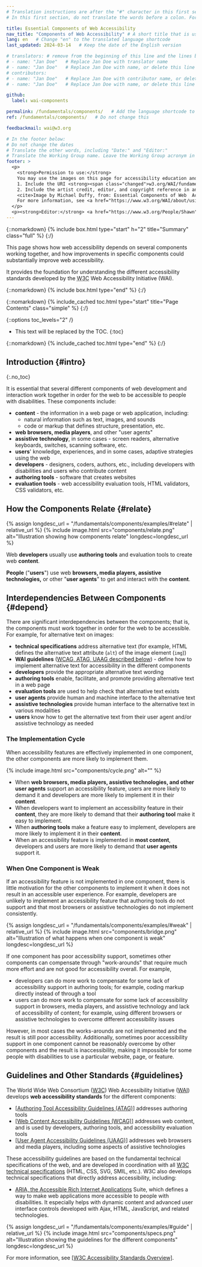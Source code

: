 ```yaml
---
# Translation instructions are after the "#" character in this first section. They are comments that do not show up in the web page. You do not need to translate the instructions after "#".
# In this first section, do not translate the words before a colon. For example, do not translate "title:". Do translate the text after "title:"

title: Essential Components of Web Accessibility
nav_title: "Components of Web Accessibility" # A short title that is used in the navigation
lang: en   # Change "en" to the translated language shortcode
last_updated: 2024-03-14   # Keep the date of the English version

# translators: # remove from the beginning of this line and the lines below: "# " (the hash sign and the space)
# - name: "Jan Doe"   # Replace Jan Doe with translator name
# - name: "Jan Doe"   # Replace Jan Doe with name, or delete this line if not multiple translators
# contributors:
# - name: "Jan Doe"   # Replace Jan Doe with contributor name, or delete this line if none
# - name: "Jan Doe"   # Replace Jan Doe with name, or delete this line if not multiple contributors

github:
  label: wai-components

permalink: /fundamentals/components/   # Add the language shortcode to the end, with no slash at the end. For example /path/to/file/fr
ref: /fundamentals/components/   # Do not change this

feedbackmail: wai@w3.org

# In the footer below:
# Do not change the dates
# Translate the other words, including "Date:" and "Editor:"
# Translate the Working Group name. Leave the Working Group acronym in English.
footer: >
  <p>
    <strong>Permission to use:</strong> 
    You may use the images on this page for accessibility education and outreach if you:<br> 
    1. Include the URI <strong><span class="changed">w3.org/WAI/fundamentals/components/</span> <em>prominently</em></strong> near the image, and <br>
    2. Include the artist credit, editor, and copyright reference in any published or posted material:<br>
    <cite>Image by Michael Duffy, from: Essential Components of Web  Accessibility. S.L. Henry, ed. Copyright W3C <sup>®</sup> (MIT, ERCIM, Keio, Beihang). w3.org/WAI/fundamentals/components/</cite><br>
    For more information, see <a href="https://www.w3.org/WAI/about/using-wai-material/">Using WAI Materials</a>.
  </p>
  <p><strong>Editor:</strong> <a href="https://www.w3.org/People/Shawn">Shawn Lawton Henry</a>. Graphic artist: Michael Duffy.</p>
---
```


{::nomarkdown}
{% include box.html type="start" h="2" title="Summary" class="full" %}
{:/}

This page shows how web accessibility depends on several components working together, and how improvements in specific components could substantially improve web accessibility.

It provides the foundation for understanding the different accessibility standards developed by the <abbr title="World Wide Web Consortium">W3C</abbr> Web Accessibility Initiative (WAI).

{::nomarkdown}
{% include box.html type="end" %}
{:/}

{::nomarkdown}
{% include_cached toc.html type="start" title="Page Contents" class="simple" %}
{:/}

{::options toc_levels="2" /}

- This text will be replaced by the TOC.
{:toc}

{::nomarkdown}
{% include_cached toc.html type="end" %}
{:/}

## Introduction {#intro}
{:.no_toc}

It is essential that several different components of web development and interaction work together in order for the web to be accessible to people with disabilities. These components include:

- **content** - the information in a web page or web application, including:
  - natural information such as text, images, and sounds
  - code or markup that defines structure, presentation, etc.
- **web browsers, media players**, and other "user agents"
- **assistive technology**, in some cases - screen readers, alternative keyboards, switches, scanning software, etc.
- **users**' knowledge, experiences, and in some cases, adaptive strategies using the web
- **developers** - designers, coders, authors, etc., including developers with disabilities and users who contribute content
- **authoring tools** - software that creates websites
- **evaluation tools** - web accessibility evaluation tools, HTML validators, CSS validators, etc.

## How the Components Relate {#relate}

{% assign longdesc_url = "/fundamentals/components/examples/#relate" | relative_url %}
{% include image.html src="components/relate.png" alt="Illustration showing how components relate" longdesc=longdesc_url %}

Web **developers** usually use **authoring tools** and evaluation tools to create web **content**.

**People** ("**users**") use web **browsers, media players, assistive technologies,** or other "**user agents**" to get and interact with the **content**.

## Interdependencies Between Components {#depend}

There are significant interdependencies between the components; that is, the components must work together in order for the web to be accessible. For example, for alternative text on images:

- **technical specifications** address alternative text (for example, HTML defines the alternative text attribute (`alt`) of the image element (`img`))
- **WAI guidelines** ([WCAG, ATAG, UAAG described below](#guidelines)) - define how to implement alternative text for accessibility in the different components
- **developers** provide the appropriate alternative text wording
- **authoring tools** enable, facilitate, and promote providing alternative text in a web page
- **evaluation tools** are used to help check that alternative text exists
- **user agents** provide human and machine interface to the alternative text
- **assistive technologies** provide human interface to the alternative text in various modalities
- **users** know how to get the alternative text from their user agent and/or assistive technology as needed

### The Implementation Cycle

When accessibility features are effectively implemented in one component, the other components are more likely to implement them.

{% include image.html src="components/cycle.png" alt="" %}

- When **web browsers, media players, assistive technologies, and other user agents** support an accessibility feature, users are more likely to demand it and developers are more likely to implement it in their **content**.
- When developers want to implement an accessibility feature in their **content**, they are more likely to demand that their **authoring tool** make it easy to implement.
- When **authoring tools** make a feature easy to implement, developers are more likely to implement it in their **content**.
- When an accessibility feature is implemented in **most content**, developers and users are more likely to demand that **user agents** support it.

### When One Component is Weak

If an accessibility feature is not implemented in one component, there is little motivation for the other components to implement it when it does not result in an accessible user experience. For example, developers are unlikely to implement an accessibility feature that authoring tools do not support and that most browsers or assistive technologies do not implement consistently.

{% assign longdesc_url = "/fundamentals/components/examples/#weak" | relative_url %}
{% include image.html src="components/bridge.png" alt="Illustration of what happens when one component is weak" longdesc=longdesc_url %}

If one component has poor accessibility support, sometimes other components can compensate through "work-arounds" that require much more effort and are not good for accessibility overall. For example,

- developers can do more work to compensate for some lack of accessibility support in authoring tools; for example, coding markup directly instead of through a tool
- users can do more work to compensate for some lack of accessibility support in browsers, media players, and assistive technology and lack of accessibility of content; for example, using different browsers or assistive technologies to overcome different accessibility issues

However, in most cases the works-arounds are not implemented and the result is still poor accessibility. Additionally, sometimes poor accessibility support in one component cannot be reasonably overcome by other components and the result is inaccessibility, making it impossible for some people with disabilities to use a particular website, page, or feature.

## Guidelines and Other Standards {#guidelines}

The World Wide Web Consortium ([W3C](https://www.w3.org/)) Web Accessibility Initiative ([WAI](https://www.w3.org/WAI/)) develops **web accessibility standards** for the different components:

- [[Authoring Tool Accessibility Guidelines (ATAG)]](/standards-guidelines/atag/) addresses authoring tools
- [[Web Content Accessibility Guidelines (WCAG)]](/standards-guidelines/wcag/) addresses web content, and is used by developers, authoring tools, and accessibility evaluation tools
- [[User Agent Accessibility Guidelines (UAAG)]](/standards-guidelines/uaag/) addresses web browsers and media players, including some aspects of assistive technologies


These accessibility guidelines are based on the fundamental technical specifications of the web, and are developed in coordination with all <a href="https://www.w3.org/TR/">W3C technical specifications</a> (HTML, CSS, SVG, SMIL, etc.). W3C also develops technical specifications that directly address accessibility, including:

* [ARIA, the Accessible Rich Internet Applications](/standards-guidelines/aria/) Suite, which defines a way to make web applications more accessible to people with disabilities. It especially helps with dynamic content and advanced user interface controls developed with Ajax, HTML, JavaScript, and related technologies.

{% assign longdesc_url = "/fundamentals/components/examples/#guide" | relative_url %}
{% include image.html src="components/specs.png" alt="Illustration showing the guidelines for the different components" longdesc=longdesc_url %}

For more information, see [[W3C Accessibility Standards Overview]](/standards-guidelines/).
